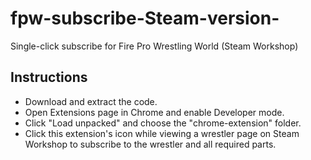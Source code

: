 # fpw-subscribe-Steam-version-
Single-click subscribe for Fire Pro Wrestling World (Steam Workshop)

## Instructions

- Download and extract the code.
- Open Extensions page in Chrome and enable Developer mode.
- Click "Load unpacked" and choose the "chrome-extension" folder.
- Click this extension's icon while viewing a wrestler page on Steam Workshop to subscribe to the wrestler and all required parts.
